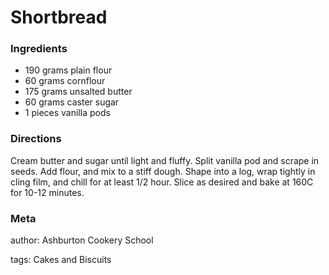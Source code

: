 # Shortbread

### Ingredients
 * 190 grams plain flour
 * 60 grams cornflour
 * 175 grams unsalted butter
 * 60 grams caster sugar
 * 1 pieces vanilla pods

### Directions

Cream butter and sugar until light and fluffy.  Split vanilla pod and scrape in seeds.  Add flour, and mix to a stiff dough.  Shape into a log, wrap tightly in cling film, and chill for at least 1/2 hour.  Slice as desired and bake at 160C for 10-12 minutes.

### Meta
author: Ashburton Cookery School

tags: Cakes and Biscuits

